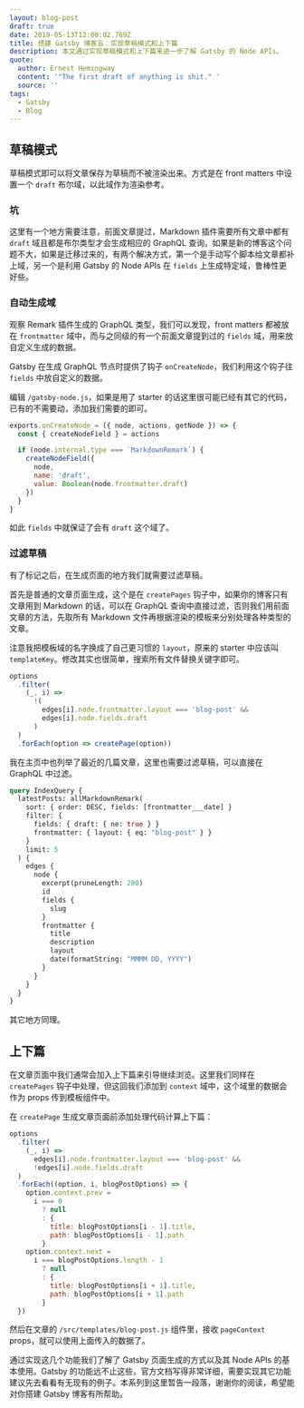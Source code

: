 ```yaml
---
layout: blog-post
draft: true
date: 2019-05-13T12:00:02.769Z
title: 搭建 Gatsby 博客五：实现草稿模式和上下篇
description: 本文通过实现草稿模式和上下篇来进一步了解 Gatsby 的 Node APIs。
quote:
  author: Ernest Hemingway
  content: '"The first draft of anything is shit." '
  source: ''
tags:
  - Gatsby
  - Blog
---
```

## 草稿模式

草稿模式即可以将文章保存为草稿而不被渲染出来。方式是在 front matters 中设置一个 `draft` 布尔域，以此域作为渲染参考。

### 坑

这里有一个地方需要注意，前面文章提过，Markdown 插件需要所有文章中都有 `draft` 域且都是布尔类型才会生成相应的 GraphQL 查询。如果是新的博客这个问题不大，如果是迁移过来的，有两个解决方式，第一个是手动写个脚本给文章都补上域，另一个是利用 Gatsby 的 Node APIs 在 `fields` 上生成特定域，鲁棒性更好些。

### 自动生成域

观察 Remark 插件生成的 GraphQL 类型，我们可以发现，front matters 都被放在 `frontmatter` 域中，而与之同级的有一个前面文章提到过的 `fields` 域，用来放自定义生成的数据。

Gatsby 在生成 GraphQL 节点时提供了钩子 `onCreateNode`，我们利用这个钩子往 `fields` 中放自定义的数据。

编辑 `/gatsby-node.js`，如果是用了 starter 的话这里很可能已经有其它的代码，已有的不需要动，添加我们需要的即可。

```javascript
exports.onCreateNode = ({ node, actions, getNode }) => {
  const { createNodeField } = actions

  if (node.internal.type === `MarkdownRemark`) {
    createNodeField({
      node,
      name: 'draft',
      value: Boolean(node.frontmatter.draft)
    })
  }
}
```

如此 `fields` 中就保证了会有 `draft` 这个域了。

### 过滤草稿

有了标记之后，在生成页面的地方我们就需要过滤草稿。

首先是普通的文章页面生成，这个是在 `createPages` 钩子中，如果你的博客只有文章用到 Markdown 的话，可以在 GraphQL 查询中直接过滤，否则我们用前面文章的方法，先取所有 Markdown 文件再根据渲染的模板来分别处理各种类型的文章。

注意我把模板域的名字换成了自己更习惯的 `layout`，原来的 starter 中应该叫 `templateKey`。修改其实也很简单，搜索所有文件替换关键字即可。

```javascript
options
  .filter(
    (_, i) =>
      !(
        edges[i].node.frontmatter.layout === 'blog-post' &&
        edges[i].node.fields.draft
      )
  )
  .forEach(option => createPage(option))
```

我在主页中也列举了最近的几篇文章，这里也需要过滤草稿，可以直接在 GraphQL 中过滤。

```graphql
query IndexQuery {
  latestPosts: allMarkdownRemark(
    sort: { order: DESC, fields: [frontmatter___date] }
    filter: {
      fields: { draft: { ne: true } }
      frontmatter: { layout: { eq: "blog-post" } }
    }
    limit: 5
  ) {
    edges {
      node {
        excerpt(pruneLength: 200)
        id
        fields {
          slug
        }
        frontmatter {
          title
          description
          layout
          date(formatString: "MMMM DD, YYYY")
        }
      }
    }
  }
}
```

其它地方同理。

## 上下篇

在文章页面中我们通常会加入上下篇来引导继续浏览。这里我们同样在 `createPages` 钩子中处理，但这回我们添加到 `context` 域中，这个域里的数据会作为 props 传到模板组件中。

在 `createPage` 生成文章页面前添加处理代码计算上下篇：

```javascript
options
  .filter(
    (_, i) =>
      edges[i].node.frontmatter.layout === 'blog-post' &&
      !edges[i].node.fields.draft
  )
  .forEach((option, i, blogPostOptions) => {
    option.context.prev =
      i === 0
        ? null
        : {
          title: blogPostOptions[i - 1].title,
          path: blogPostOptions[i - 1].path
        }
    option.context.next =
      i === blogPostOptions.length - 1
        ? null
        : {
          title: blogPostOptions[i + 1].title,
          path: blogPostOptions[i + 1].path
        }
  })
```

然后在文章的 `/src/templates/blog-post.js` 组件里，接收 `pageContext` props，就可以使用上面传入的数据了。

通过实现这几个功能我们了解了 Gatsby 页面生成的方式以及其 Node APIs 的基本使用。Gatsby 的功能远不止这些，官方文档写得非常详细，需要实现其它功能建议先去看看有无现有的例子。本系列到这里暂告一段落，谢谢你的阅读，希望能对你搭建 Gatsby 博客有所帮助。
